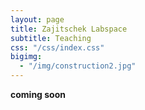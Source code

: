 ```yaml
---
layout: page
title: Zajitschek Labspace
subtitle: Teaching
css: "/css/index.css"
bigimg:
  - "/img/construction2.jpg" 
---
```



 **coming soon**

